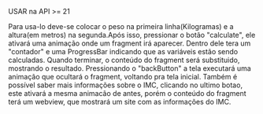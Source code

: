 USAR na API >= 21

 Para usa-lo deve-se colocar o peso na primeira linha(Kilogramas) e a altura(em metros) na segunda.Após isso, pressionar o botão "calculate", ele ativará uma animação onde um fragment irá aparecer. Dentro dele tera um "contador" e uma
ProgressBar indicando que as variáveis estão sendo calculadas. Quando terminar, o conteúdo do fragment será substituido, mostrando o
resultado. Pressionando o "backButton" a tela executará uma animação que ocultará o fragment, voltando pra tela inicial.
 Também é possível saber mais informações sobre o IMC, clicando no ultimo botao, este ativará a mesma animacão de antes, porém o
conteúdo do fragment terá um webview, que mostrará um site com as informações do IMC.

